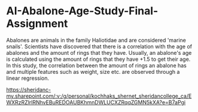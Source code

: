 # AI-Abalone-Age-Study-Final-Assignment

Abalones are animals in the family Haliotidae and are considered 'marine snails'.  Scientists have discovered that there is a correlation with the age of abalones and the amount of rings that they have. Usually, an abalone's age is calculated using the amount of rings that they have +1.5 to get their age.  In this study, the correlation between the amount of rings an abalone has and multiple features such as weight, size etc. are observed through a linear regression.

https://sheridanc-my.sharepoint.com/:v:/g/personal/kochhaks_shernet_sheridancollege_ca/EWXRzRZlrlRNhvEBuREDOAUBKhmnDWLUCXZRqqZGMN5kXA?e=B7aPgi
